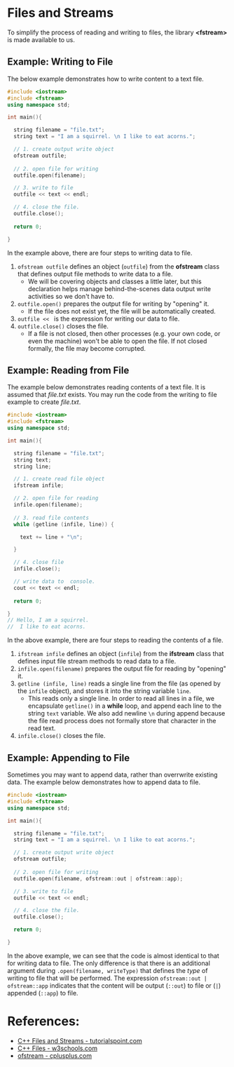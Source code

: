 # Files and Streams

To simplify the process of reading and writing to files, the library __\<fstream\>__ is made available to us.

## Example: Writing to File
The below example demonstrates how to write content to a text file.
```c++
#include <iostream>
#include <fstream>
using namespace std;

int main(){

  string filename = "file.txt";
  string text = "I am a squirrel. \n I like to eat acorns.";

  // 1. create output write object
  ofstream outfile;
  
  // 2. open file for writing
  outfile.open(filename);

  // 3. write to file
  outfile << text << endl;

  // 4. close the file.
  outfile.close();
  
  return 0;

}
```
In the example above, there are four steps to writing data to file.
1. `ofstream outfile` defines an object (`outfile`) from the __ofstream__ class that defines output file methods to write data to a file. 
    - We will be covering objects and classes a little later, but this declaration helps manage behind-the-scenes data output write activities so we don't have to.
2. `outfile.open()` prepares the output file for writing by "opening" it. 
    - If the file does not exist yet, the file will be automatically created.
3. `outfile << ` is the expression for writing our data to file.
4. `outfile.close()` closes the file. 
    - If a file is not closed, then other processes (e.g. your own code, or even the machine) won't be able to open the file. If not closed formally, the file may become corrupted.
    
    
## Example: Reading from File
The example below demonstrates reading contents of a text file. It is assumed that _file.txt_ exists. You may run the code from the writing to file example to create _file.txt_.
```c++
#include <iostream>
#include <fstream>
using namespace std;

int main(){

  string filename = "file.txt";
  string text;
  string line;

  // 1. create read file object
  ifstream infile; 

  // 2. open file for reading
  infile.open(filename); 
 
  // 3. read file contents
  while (getline (infile, line)) {

    text += line + "\n";

  }

  // 4. close file
  infile.close();

  // write data to  console.
  cout << text << endl;
  
  return 0;

}
// Hello, I am a squirrel. 
//  I like to eat acorns.
```
In the above example, there are four steps to reading the contents of a file.
1. `ifstream infile` defines an object (`infile`) from the __ifstream__ class that defines input file stream methods to read data to a file. 
2. `infile.open(filename)` prepares the output file for reading by "opening" it.
3. `getline (infile, line)` reads a single line from the file (as opened by the `infile` object), and stores it into the string variable `line`.
    -  This reads only a single line. In order to read all lines in a file, we encapsulate `getline()` in a __while__ loop, and append each line to the string `text` variable. We also add newline `\n` during append because the file read process does not formally store that character in the read text.
4. `infile.close()` closes the file.

## Example: Appending to File
Sometimes you may want to append data, rather than overrwrite existing data. The example below demonstrates how to append data to file.
```c++
#include <iostream>
#include <fstream>
using namespace std;

int main(){

  string filename = "file.txt";
  string text = "I am a squirrel. \n I like to eat acorns.";

  // 1. create output write object
  ofstream outfile;
  
  // 2. open file for writing
  outfile.open(filename, ofstream::out | ofstream::app);

  // 3. write to file
  outfile << text << endl;

  // 4. close the file.
  outfile.close();

  return 0;

}
```
In the above example, we can see that the code is almost identical to that for writing data to file. The only difference is that there is an additional argument during `.open(filename, writeType)` that defines the _type_ of writing to file that will be performed. The expression `ofstream::out | ofstream::app` indicates that the content will be output (`::out`) to file or (`|`) appended (`::app`) to file.

# References:
- [C++ Files and Streams - tutorialspoint.com](https://www.tutorialspoint.com/cplusplus/cpp_files_streams.htm)
- [C++ Files - w3schools.com](https://www.w3schools.com/cpp/cpp_files.asp)
- [ofstream - cplusplus.com](http://www.cplusplus.com/reference/fstream/ofstream/open/)
